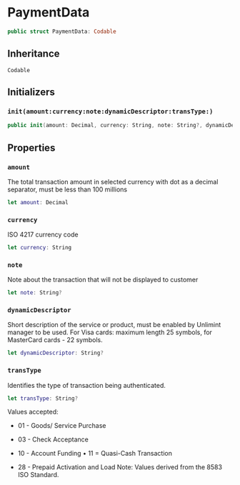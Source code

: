 # PaymentData

``` swift
public struct PaymentData: Codable
```

## Inheritance

`Codable`

## Initializers

### `init(amount:currency:note:dynamicDescriptor:transType:)`

``` swift
public init(amount: Decimal, currency: String, note: String?, dynamicDescriptor: String?, transType: String?)
```

## Properties

### `amount`

The total transaction amount in selected currency with dot as a decimal separator, must be less than 100 millions

``` swift
let amount: Decimal
```

### `currency`

ISO 4217 currency code

``` swift
let currency: String
```

### `note`

Note about the transaction that will not be displayed to customer

``` swift
let note: String?
```

### `dynamicDescriptor`

Short description of the service or product, must be enabled by Unlimint manager to be used.
For Visa cards:​ maximum length 25 symbols, for MasterCard cards - 22 symbols.

``` swift
let dynamicDescriptor: String?
```

### `transType`

Identifies the type of transaction being authenticated.

``` swift
let transType: String?
```

Values accepted:

  - 01 - Goods/ Service Purchase

  - 03 - Check Acceptance

  - 10 - Account Funding • 11 = Quasi-Cash Transaction

  - 28 - Prepaid Activation and Load Note: Values derived from the 8583 ISO Standard.
